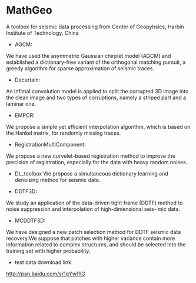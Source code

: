 # MathGeo
A toolbox for seismic data processing from Center of Geopyhsics, Harbin Institute of Technology, China

* AGCM:

We have used the asymmetric Gaussian chirplet model (AGCM) and established a dictionary-free variant of the orthogonal matching pursuit, a greedy algorithm for sparse approximation of seismic traces.
    
* Decurtain:

An infimal convolution model is applied to split the corrupted 3D image into the clean image and two types of corruptions, namely a striped part and a laminar one.

* EMPCR:

We propose a simple yet efficient interpolation algorithm, which is based on the Hankel matrix, for randomly missing traces.

* RegistrationMultiComponent:

We propose a new curvelet-based registration method to improve the precision of registration, especially for the data with heavy random noises.

* DL_toolbox
We propose a simultaneous dictionary learning and denoising method for seismic data.

* DDTF3D:

We study an application of the data-driven tight frame (DDTF) method to noise suppression and interpolation of high-dimensional seis- mic data.

* MCDDTF3D:

We have designed a new patch selection method for DDTF seismic data recovery.We suppose that patches with higher variance contain more information related to complex structures, and should be selected into the training set with higher probability.

* test data download link

http://pan.baidu.com/s/1qYwI1IG
